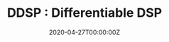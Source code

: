 ---
title: "DDSP : Differentiable DSP"
summary: "Implementation of DDSP (PyTorch), Differentiable Digital Signal Processing (ICLR 2020)"
tags:
- Deep Learning
date: "2020-04-27T00:00:00Z"

# Optional external URL for project (replaces project detail page).
external_link: "https://github.com/sweetcocoa/ddsp-pytorch"

image:
  caption: Photo by rawpixel on Unsplash
  focal_point: Smart

links:
- icon: 
  icon_pack: fab
  name: Demo
  url: https://sweetcocoa.github.io/ddsp-pytorch-samples/
- icon: github
  icon_pack: fab
  name: Github
  url: https://github.com/sweetcocoa/ddsp-pytorch
url_code: ""
url_video: ""
slides: ""
---